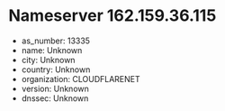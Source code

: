 # Nameserver 162.159.36.115

* as_number: 13335
* name: Unknown
* city: Unknown
* country: Unknown
* organization: CLOUDFLARENET
* version: Unknown
* dnssec: Unknown
